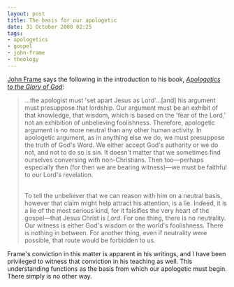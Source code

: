```yaml
---
layout: post
title: The basis for our apologetic
date: 31 October 2008 02:25
tags:
- apologetics
- gospel
- john-frame
- theology
---
```

<p><a href="http://www.rts.edu/faculty/StaffDetails.aspx?id=502">John Frame</a> says the following in the introduction to his book, <a href="http://www.amazon.com/Apologetics-Glory-God-John-Frame/dp/0875522432"><span style="font-style: italic;">Apologetics to the Glory of God</span></a>:</p>

<blockquote>
...the apologist must 'set apart Jesus as Lord'...[and] his argument must presuppose that lordship. Our argument must be an exhibit of that knowledge, that wisdom, which is based on the 'fear of the Lord,' not an exhibition of unbelieving foolishness. Therefore, apologetic argument is no more neutral than any other human activity. In apologetic argument, as in anything else we do, we must presuppose the truth of God's Word. We either accept God's authority or we do not, and not to do so is sin. It doesn't matter that we sometimes find ourselves conversing with non-Christians. Then too&mdash;perhaps especially then (for then we are bearing witness)&mdash;we must be faithful to our Lord's revelation.<br /><br />

To tell the unbeliever that we can reason with him on a neutral basis, however that claim might help attract his attention, is a lie. Indeed, it is a lie of the most serious kind, for it falsifies the very heart of the gospel&mdash;that Jesus Christ is <span style="font-style: italic;">Lord</span>. For one thing, there is no neutrality. Our witness is either God's wisdom or the world's foolishness. There is nothing in between. For another thing, even if neutrality were possible, that route would be forbidden to us.
</blockquote>

Frame's conviction in this matter is apparent in his writings, and I have been privileged to witness that conviction in his teaching as well. This understanding functions as the basis from which our apologetic must begin. There simply is no other way.
